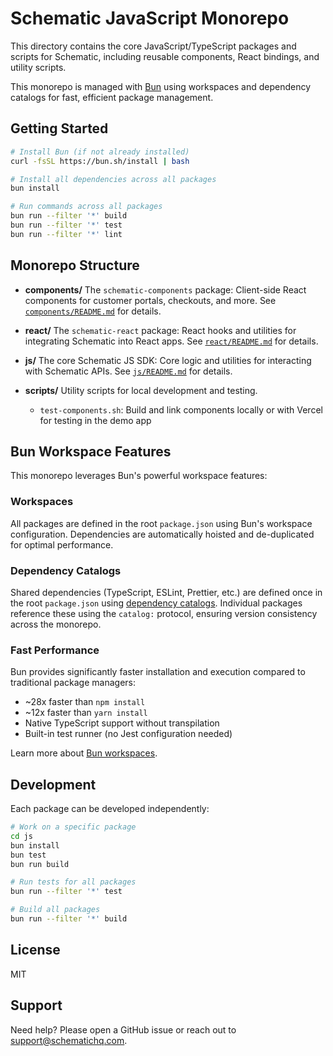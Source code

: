 # Schematic JavaScript Monorepo

This directory contains the core JavaScript/TypeScript packages and scripts for Schematic, including reusable components, React bindings, and utility scripts.

This monorepo is managed with [Bun](https://bun.sh) using workspaces and dependency catalogs for fast, efficient package management.

## Getting Started

```bash
# Install Bun (if not already installed)
curl -fsSL https://bun.sh/install | bash

# Install all dependencies across all packages
bun install

# Run commands across all packages
bun run --filter '*' build
bun run --filter '*' test
bun run --filter '*' lint
```

## Monorepo Structure

- **components/**
  The `schematic-components` package: Client-side React components for customer portals, checkouts, and more.
  See [`components/README.md`](./components/README.md) for details.

- **react/**
  The `schematic-react` package: React hooks and utilities for integrating Schematic into React apps.
  See [`react/README.md`](./react/README.md) for details.

- **js/**
  The core Schematic JS SDK: Core logic and utilities for interacting with Schematic APIs.
  See [`js/README.md`](./js/README.md) for details.

- **scripts/**
  Utility scripts for local development and testing.
  - `test-components.sh`: Build and link components locally or with Vercel for testing in the demo app

## Bun Workspace Features

This monorepo leverages Bun's powerful workspace features:

### Workspaces
All packages are defined in the root `package.json` using Bun's workspace configuration. Dependencies are automatically hoisted and de-duplicated for optimal performance.

### Dependency Catalogs
Shared dependencies (TypeScript, ESLint, Prettier, etc.) are defined once in the root `package.json` using [dependency catalogs](https://bun.sh/docs/install/catalogs). Individual packages reference these using the `catalog:` protocol, ensuring version consistency across the monorepo.

### Fast Performance
Bun provides significantly faster installation and execution compared to traditional package managers:
- ~28x faster than `npm install`
- ~12x faster than `yarn install`
- Native TypeScript support without transpilation
- Built-in test runner (no Jest configuration needed)

Learn more about [Bun workspaces](https://bun.sh/docs/install/workspaces).

## Development

Each package can be developed independently:

```bash
# Work on a specific package
cd js
bun install
bun test
bun run build

# Run tests for all packages
bun run --filter '*' test

# Build all packages
bun run --filter '*' build
```

## License

MIT

## Support

Need help? Please open a GitHub issue or reach out to [support@schematichq.com](mailto:support@schematichq.com).
